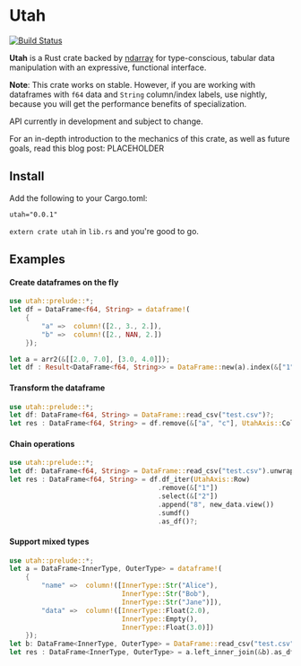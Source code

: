 # Utah

[![Build Status](https://travis-ci.org/pegasos1/utah.svg?branch=master)](https://travis-ci.org/pegasos1/utah)

**Utah** is a Rust crate backed by [ndarray](https://github.com/bluss/rust-ndarray) for type-conscious, tabular data manipulation with an expressive, functional interface.

**Note**: This crate works on stable. However, if you are working with dataframes with `f64` data and `String` column/index labels, use nightly, because you will get the performance benefits of specialization. 

API currently in development and subject to change.

For an in-depth introduction to the mechanics of this crate, as well as future goals, read this blog post: PLACEHOLDER

## Install

Add the following to your Cargo.toml:

```
utah="0.0.1"
```

`extern crate utah` in `lib.rs` and you're good to go.

## Examples


#### Create dataframes on the fly

```rust
use utah::prelude::*;
let df = DataFrame<f64, String> = dataframe!(
    {
        "a" =>  column!([2., 3., 2.]),
        "b" =>  column!([2., NAN, 2.])
    });

let a = arr2(&[[2.0, 7.0], [3.0, 4.0]]);
let df : Result<DataFrame<f64, String>> = DataFrame::new(a).index(&["1", "2"]);
```

#### Transform the dataframe

```rust
use utah::prelude::*;
let df: DataFrame<f64, String> = DataFrame::read_csv("test.csv")?;       
let res : DataFrame<f64, String> = df.remove(&["a", "c"], UtahAxis::Column).as_df()?;
```

#### Chain operations

```rust
use utah::prelude::*;
let df: DataFrame<f64, String> = DataFrame::read_csv("test.csv").unwrap();       
let res : DataFrame<f64, String> = df.df_iter(UtahAxis::Row)
                                     .remove(&["1"])
                                     .select(&["2"])
                                     .append("8", new_data.view())
                                     .sumdf()
                                     .as_df()?;
```

#### Support mixed types

```rust
use utah::prelude::*;
let a = DataFrame<InnerType, OuterType> = dataframe!(
    {
        "name" =>  column!([InnerType::Str("Alice"),
                            InnerType::Str("Bob"),
                            InnerType::Str("Jane")]),
        "data" =>  column!([InnerType::Float(2.0),
                            InnerType::Empty(),
                            InnerType::Float(3.0)])
    });
let b: DataFrame<InnerType, OuterType> = DataFrame::read_csv("test.csv")?;
let res : DataFrame<InnerType, OuterType> = a.left_inner_join(&b).as_df()?;
```
